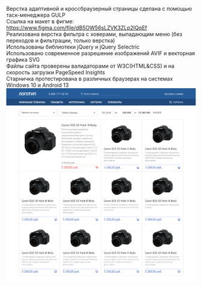 Верстка адаптивной и  кроссбраузерный страницы сделана с помощью таcк-менеджера GULP <br>
Ссылка на макет в фигме: https://www.figma.com/file/dB5OW56sLZVK3ZLp2lQqEf <br>
Реализована верстка фильтра с ховерами, выпадающим меню (без переходов и фильтрации, только верстка) <br>
Использованы библиотеки jQuery и jQuery Selectric <br>
Использовано современное разрешение изображений AVIF и векторная графика SVG  <br>
Файлы сайта проверены валидаторами от W3C(HTML&CSS) и на скорость загрузки PageSpeed Insights <br> 
Старничка протестирована в различных браузерах на системах Windows 10 и Android 13 <br>
![Image alt](maket_desktop.png)
